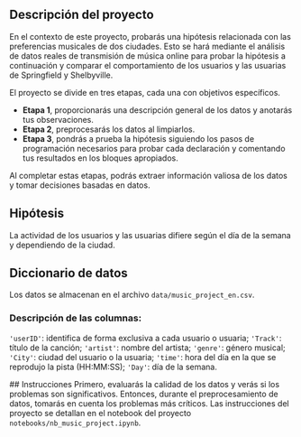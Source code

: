 ## Descripción del proyecto 

En el contexto de este proyecto, probarás una hipótesis relacionada con las preferencias musicales de dos ciudades. Esto se hará mediante el análisis de datos reales de transmisión de música online para probar la hipótesis a continuación y comparar el comportamiento de los usuarios y las usuarias de Springfield y Shelbyville. 

El proyecto se divide en tres etapas, cada una con objetivos específicos.

- **Etapa 1**, proporcionarás una descripción general de los datos y anotarás tus observaciones.     
- **Etapa 2**, preprocesarás los datos al limpiarlos. 
- **Etapa 3**, pondrás a prueba la hipótesis siguiendo los pasos de programación necesarios para probar cada declaración y comentando tus resultados en los bloques apropiados.

Al completar estas etapas, podrás extraer información valiosa de los datos y tomar decisiones basadas en datos.

## Hipótesis
La actividad de los usuarios y las usuarias difiere según el día de la semana y dependiendo de la ciudad.

## Diccionario de datos
Los datos se almacenan en el archivo `data/music_project_en.csv`.

### Descripción de las columnas:

`'userID'`: identifica de forma exclusiva a cada usuario o usuaria;
`'Track'`: título de la canción;
`'artist'`: nombre del artista;
`'genre'`: género musical;
`'City'`: ciudad del usuario o la usuaria;
`'time'`: hora del día en la que se reprodujo la pista (HH:MM:SS);
`'Day'`: día de la semana.

## Instrucciones
Primero, evaluarás la calidad de los datos y verás si los problemas son significativos. Entonces, durante el preprocesamiento de datos, tomarás en cuenta los problemas más críticos. Las instrucciones del proyecto se detallan en el notebook del proyecto `notebooks/nb_music_project.ipynb`. 